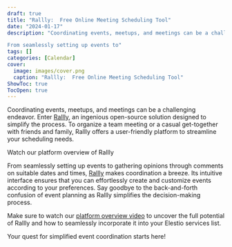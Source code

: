 ```yaml
---
draft: true
title: "Rallly:  Free Online Meeting Scheduling Tool"
date: "2024-01-17"
description: "Coordinating events, meetups, and meetings can be a challenging endeavor. Enter Rallly, an ingenious open-source solution designed to simplify the process. To organize a team meeting or a casual get-together with friends and family, Rallly offers a user-friendly platform to streamline your scheduling needs.

From seamlessly setting up events to"
tags: []
categories: [Calendar]
cover:
  image: images/cover.png
  caption: "Rallly:  Free Online Meeting Scheduling Tool"
ShowToc: true
TocOpen: true
---
```



Coordinating events, meetups, and meetings can be a challenging endeavor. Enter [Rallly](https://elest.io/open-source/rallly?ref=blog.elest.io), an ingenious open\-source solution designed to simplify the process. To organize a team meeting or a casual get\-together with friends and family, Rallly offers a user\-friendly platform to streamline your scheduling needs.



Watch our platform overview of Rallly



From seamlessly setting up events to gathering opinions through comments on suitable dates and times, [Rallly](https://elest.io/open-source/rallly?ref=blog.elest.io) makes coordination a breeze. Its intuitive interface ensures that you can effortlessly create and customize events according to your preferences. Say goodbye to the back\-and\-forth confusion of event planning as Rallly simplifies the decision\-making process.

Make sure to watch our [platform overview video](https://youtu.be/hWO4gxntyEw?ref=blog.elest.io) to uncover the full potential of Rallly and how to seamlessly incorporate it into your Elestio services list. 

Your quest for simplified event coordination starts here!



